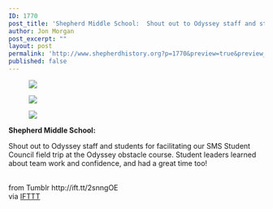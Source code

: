 ```yaml
---
ID: 1770
post_title: 'Shepherd Middle School:  Shout out to Odyssey staff and students for facilitating our SMS Student&#8230;'
author: Jon Morgan
post_excerpt: ""
layout: post
permalink: 'http://www.shepherdhistory.org?p=1770&preview=true&preview_id=1770'
published: false
---
```

<figure class="tmblr-full" data-orig-height="540" data-orig-width="960"><img src="http://ift.tt/2r449VZ" data-orig-height="540" data-orig-width="960"/></figure><figure class="tmblr-full" data-orig-height="540" data-orig-width="960"><img src="http://ift.tt/2smMxc0" data-orig-height="540" data-orig-width="960"/></figure><figure class="tmblr-full" data-orig-height="540" data-orig-width="960"><img src="http://ift.tt/2r44acv" data-orig-height="540" data-orig-width="960"/></figure><p><b>Shepherd Middle School:</b> 

Shout out to Odyssey staff and students for facilitating our SMS Student Council field trip at the Odyssey obstacle course. Student leaders learned about team work and confidence, and had a great time too!

</p><br>
from Tumblr http://ift.tt/2snngOE<br>
via <a href="http://ift.tt/1c4nCfM">IFTTT</a>